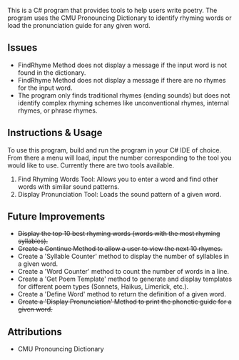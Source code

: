 This is a C# program that provides tools to help users write poetry. The program uses the CMU Pronouncing Dictionary to identify rhyming words or load the pronunciation guide for any given word.

## Issues

-   FindRhyme Method does not display a message if the input word is not found in the dictionary.
-   FindRhyme Method does not display a message if there are no rhymes for the input word.
-   The program only finds traditional rhymes (ending sounds) but does not identify complex rhyming schemes like unconventional rhymes, internal rhymes, or phrase rhymes.

## Instructions & Usage
To use this program, build and run the program in your C# IDE of choice. From there a menu will load, input the number corresponding to the tool you would like to use. Currently there are two tools available.

1.  Find Rhyming Words Tool: Allows you to enter a word and find other words with similar sound patterns.
2.  Display Pronunciation Tool: Loads the sound pattern of a given word.

## Future Improvements

-   ~~Display the top 10 best rhyming words (words with the most rhyming syllables).~~
-   ~~Create a Continue Method to allow a user to view the next 10 rhymes.~~
-   Create a 'Syllable Counter' method to display the number of syllables in a given word.
-   Create a 'Word Counter' method to count the number of words in a line.
-   Create a 'Get Poem Template' method to generate and display templates for different poem types (Sonnets, Haikus, Limerick, etc.).
-   Create a 'Define Word' method to return the definition of a given word.
-   ~~Create a 'Display Pronunciation' Method to print the phonetic guide for a given word.~~

## Attributions
-   CMU Pronouncing Dictionary